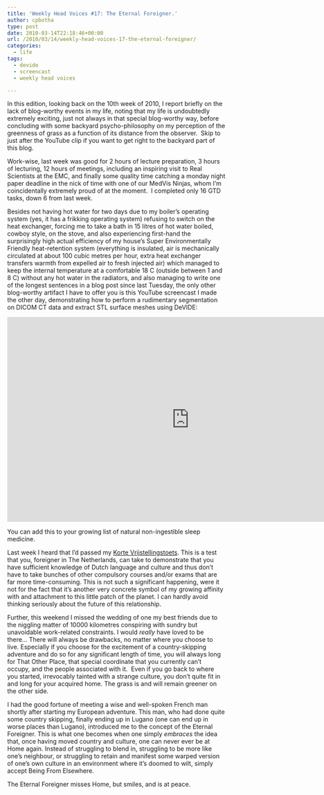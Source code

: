 ```yaml
---
title: 'Weekly Head Voices #17: The Eternal Foreigner.'
author: cpbotha
type: post
date: 2010-03-14T22:18:46+00:00
url: /2010/03/14/weekly-head-voices-17-the-eternal-foreigner/
categories:
  - life
tags:
  - devide
  - screencast
  - weekly head voices

---
```

In this edition, looking back on the 10th week of 2010, I report briefly on the lack of blog-worthy events in my life, noting that my life is undoubtedly extremely exciting, just not always in that special blog-worthy way, before concluding with some backyard psycho-philosophy on my perception of the greenness of grass as a function of its distance from the observer.  Skip to just after the YouTube clip if you want to get right to the backyard part of this blog.

Work-wise, last week was good for 2 hours of lecture preparation, 3 hours of lecturing, 12 hours of meetings, including an inspiring visit to Real Scientists at the EMC, and finally some quality time catching a monday night paper deadline in the nick of time with one of our MedVis Ninjas, whom I&#8217;m coincidentally extremely proud of at the moment.  I completed only 16 GTD tasks, down 6 from last week.

Besides not having hot water for two days due to my boiler&#8217;s operating system (yes, it has a frikking operating system) refusing to switch on the heat exchanger, forcing me to take a bath in 15 litres of hot water boiled, cowboy style, on the stove, and also experiencing first-hand the surprisingly high actual efficiency of my house&#8217;s Super Environmentally Friendly heat-retention system (everything is insulated, air is mechanically circulated at about 100 cubic metres per hour, extra heat exchanger transfers warmth from expelled air to fresh injected air) which managed to keep the internal temperature at a comfortable 18 C (outside between 1 and 8 C) without any hot water in the radiators, and also managing to write one of the longest sentences in a blog post since last Tuesday, the only other blog-worthy artifact I have to offer you is this YouTube screencast I made the other day, demonstrating how to perform a rudimentary segmentation on DICOM CT data and extract STL surface meshes using DeVIDE:

<div class="jetpack-video-wrapper">
  <span class="embed-youtube" style="text-align:center; display: block;"><iframe class='youtube-player' type='text/html' width='840' height='473' src='https://www.youtube.com/embed/_PtTpRz3aU8?version=3&#038;rel=1&#038;fs=1&#038;autohide=2&#038;showsearch=0&#038;showinfo=1&#038;iv_load_policy=1&#038;wmode=transparent' allowfullscreen='true' style='border:0;'></iframe></span>
</div>

You can add this to your growing list of natural non-ingestible sleep medicine.

Last week I heard that I&#8217;d passed my [Korte Vrijstellingstoets][1]. This is a test that you, foreigner in The Netherlands, can take to demonstrate that you have sufficient knowledge of Dutch language and culture and thus don&#8217;t have to take bunches of other compulsory courses and/or exams that are far more time-consuming. This is not such a significant happening, were it not for the fact that it&#8217;s another very concrete symbol of my growing affinity with and attachment to this little patch of the planet. I can hardly avoid thinking seriously about the future of this relationship.

Further, this weekend I missed the wedding of one my best friends due to the niggling matter of 10000 kilometres conspiring with sundry but unavoidable work-related constraints. I would _really_ have loved to be there&#8230; There will always be drawbacks, no matter where you choose to live. Especially if you choose for the excitement of a country-skipping adventure and do so for any significant length of time, you will always long for That Other Place, that special coordinate that you currently can&#8217;t occupy, and the people associated with it.  Even if you go back to where you started, irrevocably tainted with a strange culture, you don&#8217;t quite fit in and long for your acquired home. The grass is and will remain greener on the other side.

I had the good fortune of meeting a wise and well-spoken French man shortly after starting my European adventure. This man, who had done quite some country skipping, finally ending up in Lugano (one can end up in worse places than Lugano), introduced me to the concept of the Eternal Foreigner. This is what one becomes when one simply _embraces_ the idea that, once having moved country and culture, one can never ever be at Home again. Instead of struggling to blend in, struggling to be more like one&#8217;s neighbour, or struggling to retain and manifest some warped version of one&#8217;s own culture in an environment where it&#8217;s doomed to wilt, simply accept Being From Elsewhere.

The Eternal Foreigner misses Home, but smiles, and is at peace.

 [1]: http://www.inburgeren.nl/inburgeraar/korte_vrijstellingstoets/korte_vrijstellingstoets.asp "link to KVT info"
